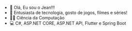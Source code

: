 - 👋 Olá, Eu sou o Jean!!!
- 👀 Entusiasta de tecnologia, gosto de jogos, filmes e séries!
- 👨‍💻 Ciência da Computação
- 💻 C#, ASP.NET CORE, ASP.NET API, Flutter e Spring Boot 
